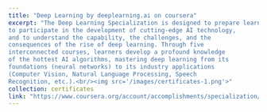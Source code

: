 ```yaml
---
title: "Deep Learning by deeplearning.ai on coursera"
excerpt: "The Deep Learning Specialization is designed to prepare learners
to participate in the development of cutting-edge AI technology,
and to understand the capability, the challenges, and the
consequences of the rise of deep learning. Through five
interconnected courses, learners develop a profound knowledge
of the hottest AI algorithms, mastering deep learning from its
foundations (neural networks) to its industry applications
(Computer Vision, Natural Language Processing, Speech
Recognition, etc.).<br/><img src='/images/certificates-1.png'>"
collection: certificates
link: "https://www.coursera.org/account/accomplishments/specialization/Y2UEGQ57YLSP"
---
```

